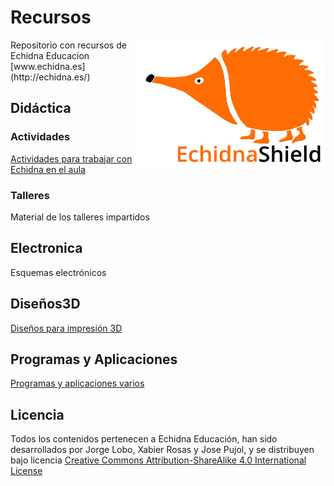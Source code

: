 # Recursos
<img src="Logos/echidna_logo_L.jpg" width="300" align="right">
Repositorio con recursos de Echidna Educacion
[www.echidna.es](http://echidna.es/)



## Didáctica
### Actividades
[Actividades para trabajar con Echidna en el aula](https://github.com/EchidnaShield/Recursos/tree/master/Didactica/Actividades)
### Talleres
Material de los talleres impartidos

## Electronica
Esquemas electrónicos

## Diseños3D
[Diseños para impresión 3D](https://github.com/EchidnaShield/Recursos/tree/master/Dise%C3%B1os3D)

## Programas y Aplicaciones
[Programas y aplicaciones varios](https://github.com/EchidnaShield/Recursos/tree/master/Programas_y_Aplicaciones)

## Licencia
Todos los contenidos pertenecen a Echidna Educación, han sido desarrollados por Jorge Lobo, Xabier Rosas y Jose Pujol, y se distribuyen bajo licencia [Creative Commons Attribution-ShareAlike 4.0 International License](http://creativecommons.org/licenses/by-sa/4.0/)
